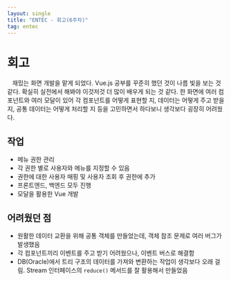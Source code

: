 ```yaml
---
layout: single
title: "ENTEC - 회고(6주차)"
tag: entec
---
```


# 회고

&nbsp;&nbsp; 재밌는 화면 개발을 맡게 되었다. Vue.js 공부를 꾸준히 했던 것이 나름 빛을 보는 것 같다.
확실히 실전에서 해봐야 이것저것 더 많이 배우게 되는 것 같다.
한 화면에 여러 컴포넌트와 여러 모달이 있어 각 컴포넌트를 어떻게 표현할 지, 데이터는 어떻게 주고 받을 지, 공통 데이터는 어떻게 처리할 지 등을 고민하면서
하다보니 생각보다 굉장히 어려웠다.

## 작업
- 메뉴 권한 관리
- 각 권한 별로 사용자와 메뉴를 지정할 수 있음
- 권한에 대한 사용자 매핑 및 사용자 조회 후 권한에 추가
- 프론트엔드, 백엔드 모두 진행
- 모달을 활용한 Vue 개발

## 어려웠던 점

- 원활한 데이터 교환을 위해 공통 객체를 만들었는데, 객체 참조 문제로 여러 버그가 발생했음
- 각 컴포넌트끼리 이벤트를 주고 받기 어려웠으나, 이벤트 버스로 해결함
- DB(Oracle)에서 트리 구조의 데이터를 가져와 변환하는 작업이 생각보다 오래 걸림. Stream 인터페이스의 `reduce()` 메서드를 잘 활용해서 만들었음
